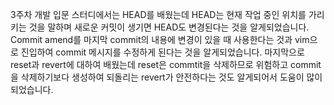 3주차 개발 입문 스터디에서는 HEAD를 배웠는데 HEAD는 현재 작업 중인 위치를 가리키는 것을 말하며 새로운 커밋이 생기면 HEAD도 변경된다는 것을 알게되었습니다.  Commit amend를 마지막 commit의 내용에 변경이 있을 때 사용한다는 것과 vim으로 진입하여 commit 메시지를 수정하게 된다는 것을 알게되었습니다. 마지막으로 reset과 revert에 대하여 배웠는데 reset은 commtit을 삭제하므로 위험하고 commit을 삭제하기보다 생성하여 되돌리는 revert가 안전하다는 것도 알게되어서 도움이 많이 되었습니다.